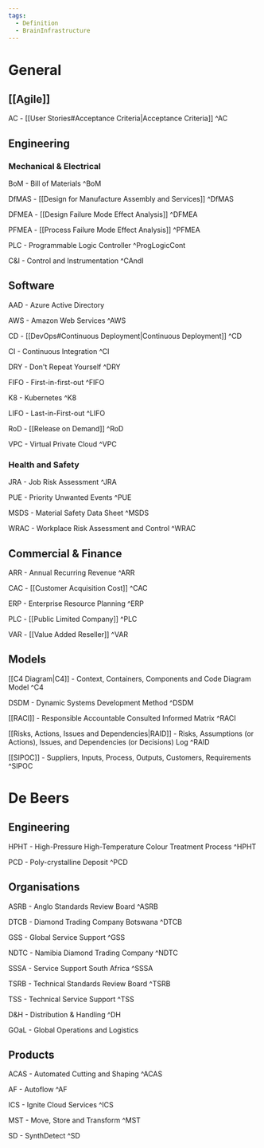 ```yaml
---
tags:
  - Definition
  - BrainInfrastructure
---
```

# General
## [[Agile]]
AC - [[User Stories#Acceptance Criteria|Acceptance Criteria]] ^AC
## Engineering
### Mechanical & Electrical
BoM - Bill of Materials ^BoM

DfMAS - [[Design for Manufacture Assembly and Services]] ^DfMAS

DFMEA - [[Design Failure Mode Effect Analysis]] ^DFMEA

PFMEA - [[Process Failure Mode Effect Analysis]] ^PFMEA

PLC - Programmable Logic Controller ^ProgLogicCont

C&I - Control and Instrumentation ^CAndI
## Software
AAD - Azure Active Directory

AWS - Amazon Web Services ^AWS

CD - [[DevOps#Continuous Deployment|Continuous Deployment]] ^CD

CI - Continuous Integration ^CI

DRY - Don't Repeat Yourself ^DRY

FIFO - First-in-first-out ^FIFO

K8 - Kubernetes ^K8

LIFO - Last-in-First-out ^LIFO

RoD - [[Release on Demand]] ^RoD

VPC - Virtual Private Cloud ^VPC
### Health and Safety
JRA - Job Risk Assessment ^JRA

PUE - Priority Unwanted Events ^PUE

MSDS - Material Safety Data Sheet ^MSDS

WRAC - Workplace Risk Assessment and Control ^WRAC
## Commercial & Finance
ARR - Annual Recurring Revenue ^ARR

CAC - [[Customer Acquisition Cost]] ^CAC

ERP - Enterprise Resource Planning ^ERP

PLC - [[Public Limited Company]] ^PLC

VAR - [[Value Added Reseller]] ^VAR
## Models
[[C4  Diagram|C4]] - Context, Containers, Components and Code Diagram Model ^C4

DSDM - Dynamic Systems Development Method ^DSDM

[[RACI]] - Responsible Accountable Consulted Informed Matrix ^RACI

[[Risks, Actions, Issues and Dependencies|RAID]] - Risks, Assumptions (or Actions), Issues, and Dependencies (or Decisions) Log ^RAID

[[SIPOC]] - Suppliers, Inputs, Process, Outputs, Customers, Requirements ^SIPOC

# De Beers
## Engineering
HPHT - High-Pressure High-Temperature Colour Treatment Process ^HPHT

PCD - Poly-crystalline Deposit ^PCD
## Organisations
ASRB - Anglo Standards Review Board ^ASRB

DTCB - Diamond Trading Company Botswana ^DTCB

GSS - Global Service Support ^GSS

NDTC - Namibia Diamond Trading Company ^NDTC

SSSA - Service Support South Africa ^SSSA

TSRB - Technical Standards Review Board ^TSRB

TSS - Technical Service Support ^TSS

D&H - Distribution & Handling ^DH

GOaL - Global Operations and Logistics
## Products
ACAS - Automated Cutting and Shaping ^ACAS

AF - Autoflow ^AF

ICS - Ignite Cloud Services ^ICS

MST - Move, Store and Transform ^MST

SD - SynthDetect ^SD